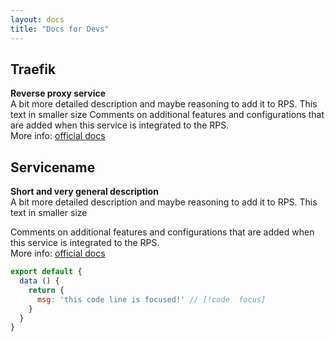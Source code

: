 ```yaml
---
layout: docs
title: "Docs for Devs"
---
```


## Traefik
**Reverse proxy service**  
A bit more detailed description and maybe reasoning to add it to RPS. This text in smaller size
Comments on additional features and configurations that are added when this service is integrated to the RPS.  
More info: [official docs](https://URL)


## Servicename
**Short and very general description**  
A bit more detailed description and maybe reasoning to add it to RPS. This text in smaller size

Comments on additional features and configurations that are added when this service is integrated to the RPS.  
More info: [official docs](https://URL)


```js
export default {
  data () {
    return {
      msg: 'this code line is focused!' // [!code  focus]
    }
  }
}
```